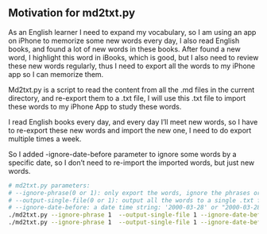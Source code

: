 ## Motivation for md2txt.py

As an English learner I need to expand my vocabulary, so I am using an app on iPhone to memorize some new words every day, I also read English books, and found a lot of new words in these books.
After found a new word, I highlight this word in iBooks, which is good, but I also need to review these new words regularly, thus I need to export all the words to my iPhone app so I can memorize them.

Md2txt.py is a script to read the content from all the .md files in the current directory, and re-export them to a .txt file, I will use this .txt file to import these words to my iPhone App to study these words.

I read English books every day, and every day I’ll meet new words, so I have to re-export these new words and import the new one, I need to do export multiple times a week.

So I added -ignore-date-before parameter to ignore some words by a specific date, so I don’t need to re-import the imported words, but just new words.

```bash
# md2txt.py parameters:
# --ignore-phrase(0 or 1): only export the words, ignore the phrases or sentences. 
# --output-single-file(0 or 1): output all the words to a single .txt file instead of seperated .txt files.
# --ignore-date-before: a date time string: '2000-03-28' or "2000-03-28 15:32:06", if the word was highlighted before this date, then ignore this word, it will not be exported to txt file.
./md2txt.py --ignore-phrase 1  --output-single-file 1 --ignore-date-before 2000-03-28
./md2txt.py --ignore-phrase 1  --output-single-file 1 --ignore-date-before "2000-03-28 15:32:06"
```
